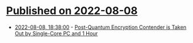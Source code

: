 # [Published on 2022-08-08](index.md)

* [2022-08-08, 18:38:00](https://soylentnews.org/article.pl?sid=22/08/07/1750216&from=rss) - [Post-Quantum Encryption Contender is Taken Out by Single-Core PC and 1 Hour](https://soylentnews.org/article.pl?sid=22/08/07/1750216&from=rss)
